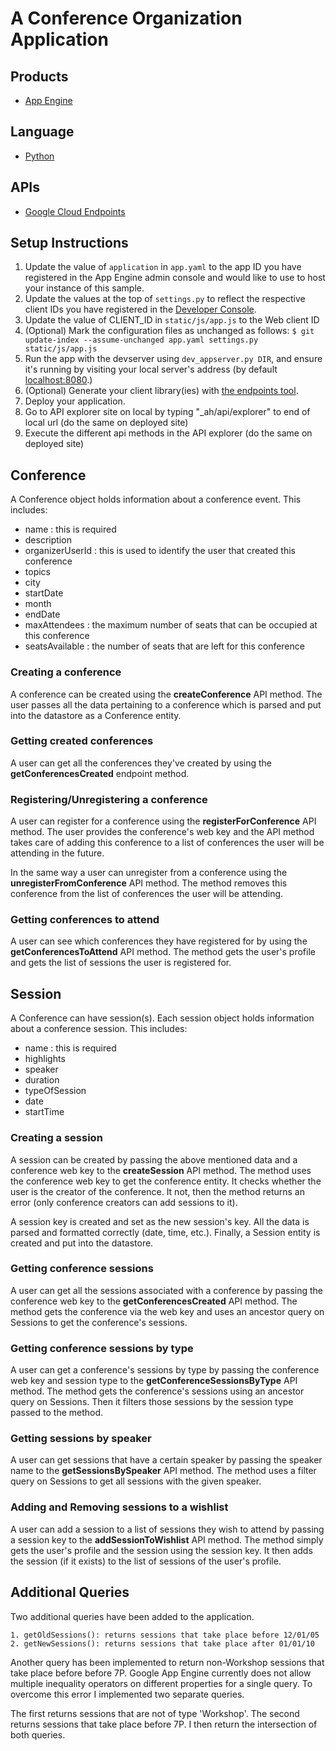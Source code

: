 # A Conference Organization Application

## Products
- [App Engine][1]

## Language
- [Python][2]

## APIs
- [Google Cloud Endpoints][3]

## Setup Instructions
1. Update the value of `application` in `app.yaml` to the app ID you
   have registered in the App Engine admin console and would like to use to host
   your instance of this sample.
2. Update the values at the top of `settings.py` to
   reflect the respective client IDs you have registered in the
   [Developer Console][4].
3. Update the value of CLIENT_ID in `static/js/app.js` to the Web client ID
4. (Optional) Mark the configuration files as unchanged as follows:
   `$ git update-index --assume-unchanged app.yaml settings.py static/js/app.js`
5. Run the app with the devserver using `dev_appserver.py DIR`, and ensure it's running by visiting your local server's address (by default [localhost:8080][5].)
6. (Optional) Generate your client library(ies) with [the endpoints tool][6].
7. Deploy your application.
8. Go to API explorer site on local by typing "_ah/api/explorer" to end of local url (do the same on deployed site)
9. Execute the different api methods in the API explorer (do the same on deployed site)

[1]: https://developers.google.com/appengine
[2]: http://python.org
[3]: https://developers.google.com/appengine/docs/python/endpoints/
[4]: https://console.developers.google.com/
[5]: https://localhost:8080/
[6]: https://developers.google.com/appengine/docs/python/endpoints/endpoints_tool

## Conference
A Conference object holds information about a conference event. This includes:
* name			: this is required
* description
* organizerUserId	: this is used to identify the user that created this conference
* topics
* city
* startDate
* month
* endDate
* maxAttendees		: the maximum number of seats that can be occupied at this conference
* seatsAvailable	: the number of seats that are left for this conference

### Creating a conference
A conference can be created using the <b>createConference</b> API method. The user passes all the data pertaining to a conference
which is parsed and put into the datastore as a Conference entity.

### Getting created conferences
A user can get all the conferences they've created by using the <b>getConferencesCreated</b> endpoint method.

### Registering/Unregistering a conference
A user can register for a conference using the <b>registerForConference</b> API method. The user provides the conference's web key
and the API method takes care of adding this conference to a list of conferences the user will be attending in the future.

In the same way a user can unregister from a conference using the <b>unregisterFromConference</b> API method. The method removes this
conference from the list of conferences the user will be attending.

### Getting conferences to attend
A user can see which conferences they have registered for by using the <b>getConferencesToAttend</b> API method. The method gets the user's profile and gets the list of sessions the user is registered for.

## Session
A Conference can have session(s). Each session object holds information about a conference session. This includes:
* name			: this is required
* highlights
* speaker
* duration
* typeOfSession
* date
* startTime

### Creating a session
A session can be created by passing the above mentioned data and a conference web key to the <b>createSession</b> API method. The method uses the conference web key to get the conference entity. It checks whether the user is the creator of the conference. It not, then the method returns an error (only conference creators can add sessions to it).

A session key is created and set as the new session's key. All the data is parsed and formatted correctly (date, time, etc.). Finally, a Session entity is created and put into the datastore.

### Getting conference sessions
A user can get all the sessions associated with a conference by passing the conference web key to the <b>getConferencesCreated</b> API method. The method gets the conference via the web key and uses an ancestor query on Sessions to get the conference's sessions.

### Getting conference sessions by type
A user can get a conference's sessions by type by passing the conference web key and session type to the <b>getConferenceSessionsByType</b> API method. The method gets the conference's sessions using an ancestor query on Sessions. Then it filters those sessions by the session type passed to the method.

### Getting sessions by speaker
A user can get sessions that have a certain speaker by passing the speaker name to the <b>getSessionsBySpeaker</b> API method. The method uses a filter query on Sessions to get all sessions with the given speaker.

### Adding and Removing sessions to a wishlist
A user can add a session to a list of sessions they wish to attend by passing a session key to the <b>addSessionToWishlist</b> API method. The method simply gets the user's profile and the session using the session key. It then adds the session (if it exists) to the list of sessions of the user's profile.

## Additional Queries
Two additional queries have been added to the application.

	1. getOldSessions(): returns sessions that take place before 12/01/05
	2. getNewSessions(): returns sessions that take place after 01/01/10

Another query has been implemented to return non-Workshop sessions that take place before before 7P. Google App Engine currently does not allow multiple inequality operators on different properties for a single query. To overcome this error I implemented two separate queries. 

The first returns sessions that are not of type 'Workshop'.
The second returns sessions that take place before 7P.
I then return the intersection of both queries.
